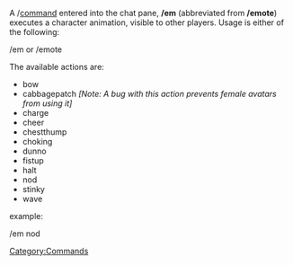 A /[command](Chat_Commands.md) entered into the chat pane, **/em**
(abbreviated from **/emote**) executes a character animation, visible to
other players. Usage is either of the following:

/em <action> or /emote <action>

The available actions are:

- bow
- cabbagepatch _\[Note: A bug with this action prevents female avatars
  from using it\]_
- charge
- cheer
- chestthump
- choking
- dunno
- fistup
- halt
- nod
- stinky
- wave

example:

/em nod

[Category:Commands](Category:Commands.md)
